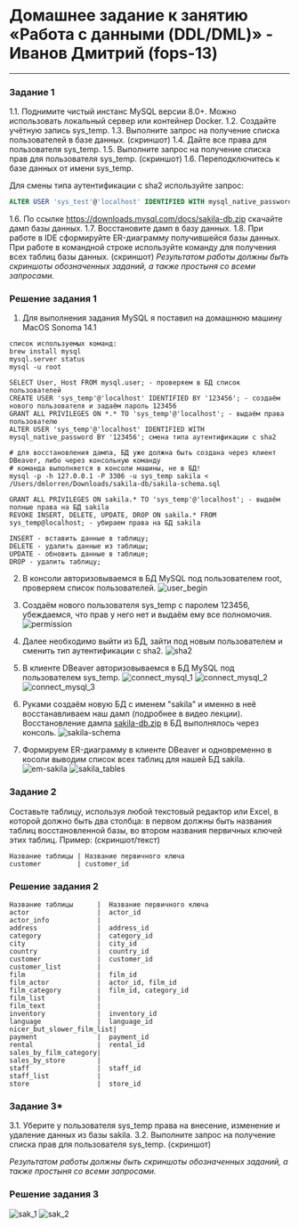 # Домашнее задание к занятию «Работа с данными (DDL/DML)» - Иванов Дмитрий (fops-13)

---

### Задание 1
1.1. Поднимите чистый инстанс MySQL версии 8.0+. Можно использовать локальный сервер или контейнер Docker.
1.2. Создайте учётную запись sys_temp. 
1.3. Выполните запрос на получение списка пользователей в базе данных. (скриншот)
1.4. Дайте все права для пользователя sys_temp. 
1.5. Выполните запрос на получение списка прав для пользователя sys_temp. (скриншот)
1.6. Переподключитесь к базе данных от имени sys_temp.

Для смены типа аутентификации с sha2 используйте запрос: 
```sql
ALTER USER 'sys_test'@'localhost' IDENTIFIED WITH mysql_native_password BY 'password';
```
1.6. По ссылке https://downloads.mysql.com/docs/sakila-db.zip скачайте дамп базы данных.
1.7. Восстановите дамп в базу данных.
1.8. При работе в IDE сформируйте ER-диаграмму получившейся базы данных. При работе в командной строке используйте команду для получения всех таблиц базы данных. (скриншот)
*Результатом работы должны быть скриншоты обозначенных заданий, а также простыня со всеми запросами.*



### Решение задания 1

1. Для выполнения задания MySQL я поставил на домашнюю машину MacOS Sonoma 14.1
```
список используемых команд:
brew install mysql
mysql.server status
mysql -u root

SELECT User, Host FROM mysql.user; - проверяем в БД список пользователей
CREATE USER 'sys_temp'@'localhost' IDENTIFIED BY '123456'; - создаём нового пользователя и задаём пароль 123456
GRANT ALL PRIVILEGES ON *.* TO 'sys_temp'@'localhost'; - выдаём права пользователю
ALTER USER 'sys_temp'@'localhost' IDENTIFIED WITH mysql_native_password BY '123456'; смена типа аутентификации с sha2

# для восстановления дампа, БД уже должна быть создана через клиент DBeaver, либо через консольную команду
# команда выполняется в консоли машины, не в БД!
mysql -p -h 127.0.0.1 -P 3306 -u sys_temp sakila < /Users/dmlorren/Downloads/sakila-db/sakila-schema.sql 

GRANT ALL PRIVILEGES ON sakila.* TO 'sys_temp'@'localhost'; - выдаём полные права на БД sakila
REVOKE INSERT, DELETE, UPDATE, DROP ON sakila.* FROM sys_temp@localhost; - убираем права на БД sakila

INSERT - вставить данные в таблицу;
DELETE - удалить данные из таблицы;
UPDATE - обновить данные в таблице;
DROP - удалить таблицу;

```

2. В консоли авторизовываемся в БД MySQL под пользователем root, проверяем список пользователей.
![user_begin](https://github.com/dmlorren/netology-homework/blob/main/Data_storage/img/user_begin.png)

3. Создаём нового пользователя sys_temp с паролем 123456, убеждаемся, что прав у него нет и выдаём ему все полномочия.
![permission](https://github.com/dmlorren/netology-homework/blob/main/Data_storage/img/permission.png)

4. Далее необходимо выйти из БД, зайти под новым пользователем и сменить тип аутентификации с sha2.
![sha2](https://github.com/dmlorren/netology-homework/blob/main/Data_storage/img/sha2.png)

5. В клиенте DBeaver авторизовываемся в БД MySQL под пользователем sys_temp.
![connect_mysql_1](https://github.com/dmlorren/netology-homework/blob/main/Data_storage/img/connect_mysql_1.png)
![connect_mysql_2](https://github.com/dmlorren/netology-homework/blob/main/Data_storage/img/connect_mysql_2.png)
![connect_mysql_3](https://github.com/dmlorren/netology-homework/blob/main/Data_storage/img/connect_mysql_3.png)

6. Руками создаём новую БД с именем "sakila" и именно в неё восстанавливаем наш дамп (подробнее в видео лекции). Восстановление дампа [sakila-db.zip](bd/sakila-db.zip) в БД выполнялось через консоль.
![sakila-schema](https://github.com/dmlorren/netology-homework/blob/main/Data_storage/img/sakila-schema.png)

7. Формируем ER-диаграмму в клиенте DBeaver и одновременно в косоли выводим список всех таблиц для нашей БД sakila.
![em-sakila](https://github.com/dmlorren/netology-homework/blob/main/Data_storage/img/em-sakila.png)
![sakila_tables](https://github.com/dmlorren/netology-homework/blob/main/Data_storage/img/sakila_tables.png)


### Задание 2
Составьте таблицу, используя любой текстовый редактор или Excel, в которой должно быть два столбца: в первом должны быть названия таблиц восстановленной базы, во втором названия первичных ключей этих таблиц. Пример: (скриншот/текст)
```
Название таблицы | Название первичного ключа
customer         | customer_id
```


### Решение задания 2

```
Название таблицы      |  Название первичного ключа
actor                 |  actor_id
actor_info            |  
address               |  address_id
category              |  category_id
city                  |  city_id
country               |  country_id
customer              |  customer_id
customer_list         |  
film                  |  film_id
film_actor            |  actor_id, film_id
film_category         |  film_id, category_id
film_list             |
film_text             |
inventory             |  inventory_id
language              |  language_id
nicer_but_slower_film_list|
payment               |  payment_id
rental                |  rental_id
sales_by_film_category|
sales_by_store        |
staff                 |  staff_id
staff_list            |
store                 |  store_id
```

### Задание 3*
3.1. Уберите у пользователя sys_temp права на внесение, изменение и удаление данных из базы sakila.
3.2. Выполните запрос на получение списка прав для пользователя sys_temp. (скриншот)

*Результатом работы должны быть скриншоты обозначенных заданий, а также простыня со всеми запросами.*

### Решение задания 3
![sak_1](https://github.com/dmlorren/netology-homework/blob/main/Data_storage/img/sak_1.png)
![sak_2](https://github.com/dmlorren/netology-homework/blob/main/Data_storage/img/sak_2.png)